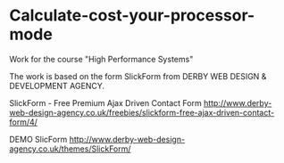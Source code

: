 Calculate-cost-your-processor-mode
==================================

Work for the course "High Performance Systems"


The work is based on the form SlickForm from DERBY WEB DESIGN & DEVELOPMENT AGENCY.

SlickForm - Free Premium Ajax Driven Contact Form
http://www.derby-web-design-agency.co.uk/freebies/slickform-free-ajax-driven-contact-form/4/

DEMO SlicForm
http://www.derby-web-design-agency.co.uk/themes/SlickForm/
